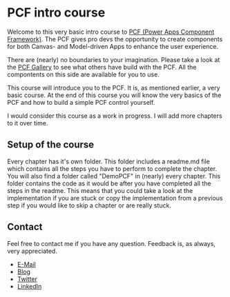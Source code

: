 # PCF intro course
Welcome to this very basic intro course to [PCF (Power Apps Component Framework)](https://docs.microsoft.com/en-us/powerapps/developer/component-framework/overview).
The PCF gives pro devs the opportunity to create components for both Canvas- and Model-driven Apps to enhance the user experience.

There are (nearly) no boundaries to your imagination. Please take a look at the [PCF Gallery](https://pcf.gallery) to see what others have build with the PCF. All the compontents on this side are available for you to use.

This course will introduce you to the PCF. It is, as mentioned earlier, a very basic course. At the end of this course you will know the very basics of the PCF and how to build a simple PCF control yourself.

I would consider this course as a work in progress. I will add more chapters to it over time.

## Setup of the course
Every chapter has it's own folder. This folder includes a readme.md file which contains all the steps you have to perform to complete the chapter.
You will also find a folder called "DemoPCF" in (nearly) every chapter. This folder contains the code as it would be after you have completed all the steps in the readme. This means that you could take a look at the implementation if you are stuck or copy the implementation from a previous step if you would like to skip a chapter or are really stuck.

## Contact
Feel free to contact me if you have any question. Feedback is, as always, very appreciated.

- [E-Mail](mailto:pcfintro@benediktbergmann.eu)
- [Blog](https://benediktbergmann.eu)
- [Twitter](https://twitter.com/BergmannBene)
- [LinkedIn](https://www.linkedin.com/in/benedikt-bergmann/)